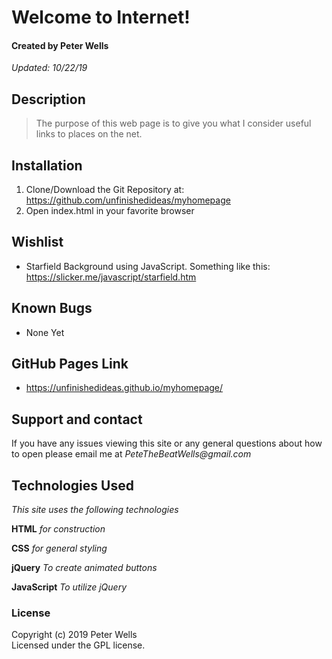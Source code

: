 # Welcome to Internet!
#### Created by Peter Wells
 _Updated: 10/22/19_

## Description

>The purpose of this web page is to give you what I consider useful links to places on the net.

## Installation

1. Clone/Download the Git Repository at: https://github.com/unfinishedideas/myhomepage
2. Open index.html in your favorite browser

## Wishlist

* Starfield Background using JavaScript. Something like this: https://slicker.me/javascript/starfield.htm

## Known Bugs

* None Yet

## GitHub Pages Link

* https://unfinishedideas.github.io/myhomepage/

## Support and contact

If you have any issues viewing this site or any general questions about how to open please email me at
_PeteTheBeatWells@gmail.com_

## Technologies Used

_This site uses the following technologies_

 **HTML**
 _for construction_

 **CSS**
_for general styling_

**jQuery**
_To create animated buttons_

**JavaScript**
_To utilize jQuery_

### License
Copyright (c) 2019 Peter Wells  
Licensed under the GPL license.
